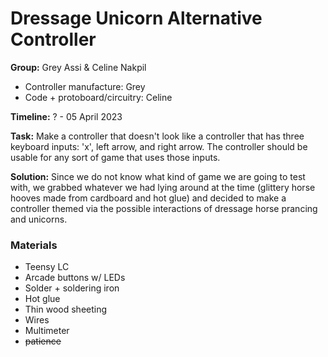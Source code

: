 # Dressage Unicorn Alternative Controller

**Group:** Grey Assi & Celine Nakpil

- Controller manufacture: Grey
- Code + protoboard/circuitry: Celine

**Timeline:** ? - 05 April 2023

**Task:** Make a controller that doesn't look like a controller that has three keyboard inputs: 'x', left arrow, and right arrow. The controller should be usable for any sort of game that uses those inputs.

**Solution:** Since we do not know what kind of game we are going to test with, we grabbed whatever we had lying around at the time (glittery horse hooves made from cardboard and hot glue) and decided to make a controller themed via the possible interactions of dressage horse prancing and unicorns.

### Materials

- Teensy LC
- Arcade buttons w/ LEDs
- Solder + soldering iron
- Hot glue
- Thin wood sheeting
- Wires
- Multimeter
- ~~patience~~

